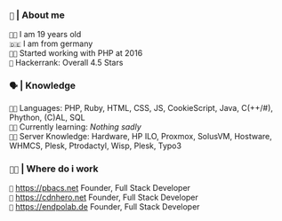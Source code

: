 <!-- 
  About me Section 
-->

<h3><code>👦</code> <b>|</b> About me</h3>

<code>👨‍🎓</code> I am 19 years old <br>
<code>🇩🇪</code> I am from germany <br>
<code>👨‍💻</code> Started working with PHP at 2016<br>
<code>🥇</code> Hackerrank: Overall 4.5 Stars<br>

<!-- 
 Languages
-->

<h3><code>🗣</code> <b>|</b> Knowledge</h3>

<code>👨‍💻</code> Languages: PHP, Ruby, HTML, CSS, JS, CookieScript, Java, C(++/#), Phython, (C)AL, SQL <br>
<code>👨‍🏫</code> Currently learning: *Nothing sadly* <br>
<code>👨‍🏭</code> Server Knowledge: Hardware, HP ILO, Proxmox, SolusVM, Hostware, WHMCS, Plesk, Ptrodactyl, Wisp, Plesk, Typo3 <br>

<!-- 
 Working
-->

<h3><code>👨‍💻</code> <b>|</b> Where do i work</h3>


<code>🏢</code> https://pbacs.net Founder, Full Stack Developer <br>
<code>🏢</code> https://cdnhero.net Founder, Full Stack Developer <br>
<code>🏢</code> https://endpolab.de Founder, Full Stack Developer <br>




